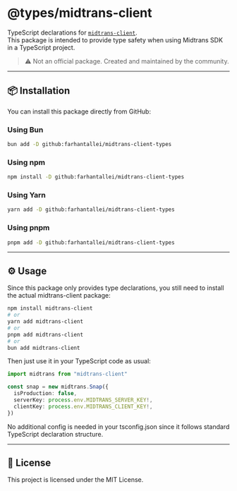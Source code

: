 # @types/midtrans-client

TypeScript declarations for [`midtrans-client`](https://github.com/Midtrans/midtrans-nodejs-client).  
This package is intended to provide type safety when using Midtrans SDK in a TypeScript project.

> ⚠️ Not an official package. Created and maintained by the community.

---

## 📦 Installation

You can install this package directly from GitHub:

### Using Bun
```bash
bun add -D github:farhantallei/midtrans-client-types
```

### Using npm
```bash
npm install -D github:farhantallei/midtrans-client-types
```

### Using Yarn
```bash
yarn add -D github:farhantallei/midtrans-client-types
```

### Using pnpm
```bash
pnpm add -D github:farhantallei/midtrans-client-types
```

---

## ⚙️ Usage

Since this package only provides type declarations, you still need to install the actual midtrans-client package:

```bash
npm install midtrans-client
# or
yarn add midtrans-client
# or
pnpm add midtrans-client
# or
bun add midtrans-client
```

Then just use it in your TypeScript code as usual:

```ts
import midtrans from "midtrans-client"

const snap = new midtrans.Snap({
  isProduction: false,
  serverKey: process.env.MIDTRANS_SERVER_KEY!,
  clientKey: process.env.MIDTRANS_CLIENT_KEY!,
})
```

No additional config is needed in your tsconfig.json since it follows standard TypeScript declaration structure.

---

## 📄 License

This project is licensed under the MIT License.
